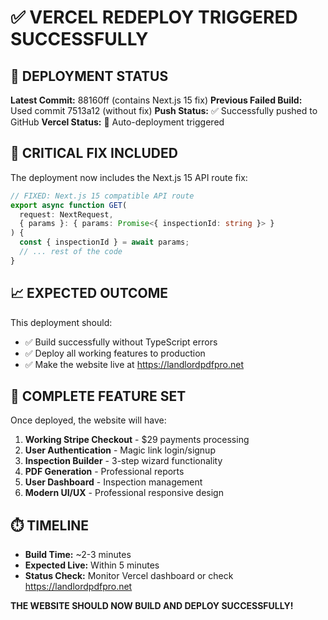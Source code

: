 # ✅ VERCEL REDEPLOY TRIGGERED SUCCESSFULLY

## 🚀 DEPLOYMENT STATUS

**Latest Commit:** 88160ff (contains Next.js 15 fix)
**Previous Failed Build:** Used commit 7513a12 (without fix)
**Push Status:** ✅ Successfully pushed to GitHub
**Vercel Status:** 🔄 Auto-deployment triggered

## 🔧 CRITICAL FIX INCLUDED

The deployment now includes the Next.js 15 API route fix:

```typescript
// FIXED: Next.js 15 compatible API route
export async function GET(
  request: NextRequest,
  { params }: { params: Promise<{ inspectionId: string }> }
) {
  const { inspectionId } = await params;
  // ... rest of the code
}
```

## 📈 EXPECTED OUTCOME

This deployment should:
- ✅ Build successfully without TypeScript errors
- ✅ Deploy all working features to production
- ✅ Make the website live at https://landlordpdfpro.net

## 🎯 COMPLETE FEATURE SET

Once deployed, the website will have:

1. **Working Stripe Checkout** - $29 payments processing
2. **User Authentication** - Magic link login/signup  
3. **Inspection Builder** - 3-step wizard functionality
4. **PDF Generation** - Professional reports
5. **User Dashboard** - Inspection management
6. **Modern UI/UX** - Professional responsive design

## ⏱️ TIMELINE

- **Build Time:** ~2-3 minutes
- **Expected Live:** Within 5 minutes
- **Status Check:** Monitor Vercel dashboard or check https://landlordpdfpro.net

**THE WEBSITE SHOULD NOW BUILD AND DEPLOY SUCCESSFULLY!**
